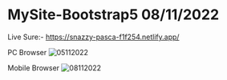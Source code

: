 # MySite-Bootstrap5 08/11/2022

Live Sure:- https://snazzy-pasca-f1f254.netlify.app/

PC Browser 
![05112022](https://user-images.githubusercontent.com/1036327/200171964-c0e4a816-826b-4e6a-8d5f-8818c6c2e4b1.png)



Mobile Browser 
![08112022](https://user-images.githubusercontent.com/1036327/200625660-288847e1-352f-4cc4-9e13-1e78b6038576.png)


